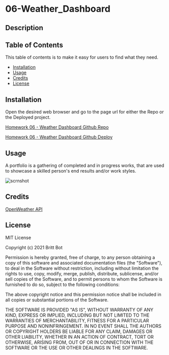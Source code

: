 # 06-Weather_Dashboard
## Description 



## Table of Contents 

This table of contents is to make it easy for users to find what they need.

* [Installation](#installation)
* [Usage](#usage)
* [Credits](#credits)
* [License](#license)


## Installation

Open the desired web browser and go to the page url for either the Repo or the Deployed project.

[Homework 06 - Weather Dashboard Github Repo](https://github.com/britt-bot/06-Weather_Dashboard)

[Homework 06 - Weather Dashboard Github Deploy](https://britt-bot.github.io/06-Weather_Dashboard/)


## Usage 

A portfolio is a gathering of completed and in progress works, that are used to showcase a skilled person's end results and/or work styles.

![scrnshot](https://user-images.githubusercontent.com/77466708/133945138-78529193-c1b7-4026-a1d1-a17dad9a4c4a.png)


## Credits

[OpenWeather API](https://openweathermap.org/api)


## License

MIT License

Copyright (c) 2021 Britt Bot

Permission is hereby granted, free of charge, to any person obtaining a copy
of this software and associated documentation files (the "Software"), to deal
in the Software without restriction, including without limitation the rights
to use, copy, modify, merge, publish, distribute, sublicense, and/or sell
copies of the Software, and to permit persons to whom the Software is
furnished to do so, subject to the following conditions:

The above copyright notice and this permission notice shall be included in all
copies or substantial portions of the Software.

THE SOFTWARE IS PROVIDED "AS IS", WITHOUT WARRANTY OF ANY KIND, EXPRESS OR
IMPLIED, INCLUDING BUT NOT LIMITED TO THE WARRANTIES OF MERCHANTABILITY,
FITNESS FOR A PARTICULAR PURPOSE AND NONINFRINGEMENT. IN NO EVENT SHALL THE
AUTHORS OR COPYRIGHT HOLDERS BE LIABLE FOR ANY CLAIM, DAMAGES OR OTHER
LIABILITY, WHETHER IN AN ACTION OF CONTRACT, TORT OR OTHERWISE, ARISING FROM,
OUT OF OR IN CONNECTION WITH THE SOFTWARE OR THE USE OR OTHER DEALINGS IN THE
SOFTWARE.